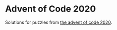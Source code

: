 # Advent of Code 2020
Solutions for puzzles from [the advent of code 2020](https://adventofcode.com).
